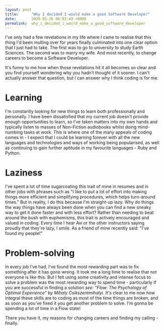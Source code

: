 ```yaml
---
layout: post
title:      "Why I decided I would make a good Software Developer"
date:       2020-02-26 00:03:49 +0000
permalink:  why_i_decided_i_would_make_a_good_software_developer
---
```



I've only had a few revelations in my life where I came to realise that this thing I'd been mulling over for years finally culminated into one clear option that I just had to take. The first was to go to university to study Earth Sciences. The second was to marry my wife. And most recently, to change careers to become a Software Developer.

It's funny to me how when those revelations hit it all becomes so clear and you find yourself wondering why you hadn’t thought of it sooner. I can't actually answer that question, but I can answer why I think coding is for me.

# Learning
I'm constantly looking for new things to learn both professionally and personally. I have been dissatisfied that my current job doesn't provide enough opportunities to learn, so I’ve taken matters into my own hands and typically listen to masses of Non-Fiction audiobooks whilst doing mind-numbing tasks at work. This is where one of the many appeals of coding comes in - I expect that I could be learning forever with all the new languages and technologies and ways of working being popularised, as well as continuing to gain further aptitude in my favourite languages - Ruby and Python.

# Laziness
I've spent a lot of time sugarcoating this trait of mine in resumes and in other jobs with phrases such as "I like to put a lot of effort into making things more efficient and simplifying procedures, which helps turn-around times." But in reality, I do this because I'm straight-up lazy. Why do things the way things have always been done when you can find a new sneaky way to get it done faster and with less effort? Rather than needing to beat around the bush with euphemisms, this trait is actively encouraged and valued in coding. Every time I hear Avi or the other instructors saying proudly that they're lazy, I smile. As a friend of mine recently said: "I've found my people!"

# Problem-solving
In every job I’ve had, I've found the most rewarding part was to fix something after it has gone wrong. It took me a long time to realise that not everyone is like this. But I felt using some creativity and intense focus to solve a problem was the most rewarding way to spend time - particularly if you are successful in finding a solution *see: "Flow: The Psychology of Optimal Experience" by Mihaly Csikszentmihalyi*. It's clear to me now how integral these skills are to coding as most of the time things are broken, and as soon as you've fixed it you get another problem to solve. I'm gonna be spending a lot of time in a Flow state!

There you have it, my reasons for changing careers and finding my calling - finally.
